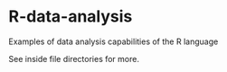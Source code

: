 # R-data-analysis
Examples of data analysis capabilities of the R language

See inside file directories for more.
